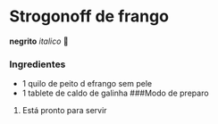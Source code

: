 # Strogonoff de frango
**negrito** _italico_ 🐔
### Ingredientes
 - 1 quilo de peito d efrango sem pele
 - 1 tablete de caldo de galinha
###Modo de preparo
1. Está pronto para servir
